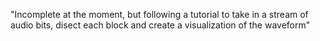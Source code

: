 "Incomplete at the moment, but following a tutorial to take in a stream of audio bits, disect each block and create a visualization of the waveform"  

